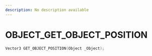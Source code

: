 ```yaml
---
description: No description available 
---
```


# OBJECT\_GET_OBJECT_POSITION

```cpp
Vector3 GET_OBJECT_POSITION(Object _Object);
```